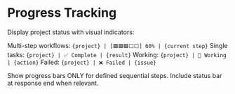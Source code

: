 # Progress Tracking

Display project status with visual indicators:

Multi-step workflows: `{project} | [🟩🟩🟩⬜⬜] 60% | {current step}`
Single tasks: `{project} | ✅ Complete | {result}`
Working: `{project} | 🔄 Working | {action}`
Failed: `{project} | ❌ Failed | {issue}`

Show progress bars ONLY for defined sequential steps.
Include status bar at response end when relevant.
